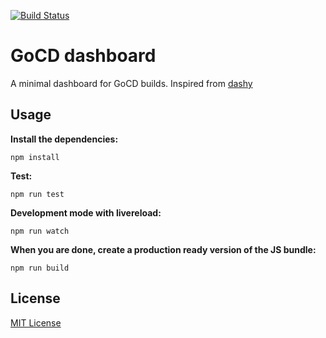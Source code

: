 [![Build Status](https://travis-ci.org/aquaraga/godash.svg?branch=master)](https://travis-ci.org/aquaraga/godash)

# GoCD dashboard

A minimal dashboard for GoCD builds.
Inspired from [dashy](https://github.com/chiku/dashy)

## Usage


__Install the dependencies:__

`npm install`

__Test:__

`npm run test`

__Development mode with livereload:__

`npm run watch`

__When you are done, create a production ready version of the JS bundle:__

`npm run build`

## License

[MIT License](http://opensource.org/licenses/MIT)
